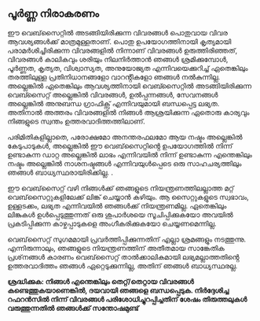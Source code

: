 ## പൂർണ്ണ നിരാകരണം

ഈ വെബ്‌സൈറ്റിൽ അടങ്ങിയിരിക്കുന്ന വിവരങ്ങൾ പൊതുവായ വിവര ആവശ്യങ്ങൾക്ക് മാത്രമുള്ളതാണ്. പൊതു ഉപയോഗത്തിനായി കൃത്യമായി പരാമർശിച്ചിരിക്കുന്ന വിവരങ്ങളിൽ നിന്നാണ് വിവരങ്ങൾ ഉരുത്തിരിഞ്ഞത്, വിവരങ്ങൾ കാലികവും ശരിയും നിലനിർത്താൻ ഞങ്ങൾ ശ്രമിക്കുമ്പോൾ, പൂർണ്ണത, കൃത്യത, വിശ്വാസ്യത, അനുയോജ്യത എന്നിവയെക്കുറിച്ച് ഏതെങ്കിലും തരത്തിലുള്ള പ്രതിനിധാനങ്ങളോ വാറൻ്റികളോ ഞങ്ങൾ നൽകുന്നില്ല. അല്ലെങ്കിൽ ഏതെങ്കിലും ആവശ്യത്തിനായി വെബ്സൈറ്റിൽ അടങ്ങിയിരിക്കുന്ന വെബ്സൈറ്റ് അല്ലെങ്കിൽ വിവരങ്ങൾ, ഉൽപ്പന്നങ്ങൾ, സേവനങ്ങൾ അല്ലെങ്കിൽ അനുബന്ധ ഗ്രാഫിക്സ് എന്നിവയുമായി ബന്ധപ്പെട്ട ലഭ്യത. അതിനാൽ അത്തരം വിവരങ്ങളിൽ നിങ്ങൾ ആശ്രയിക്കുന്ന ഏതൊരു കാര്യവും നിങ്ങളുടെ സ്വന്തം ഉത്തരവാദിത്തത്തിലാണ്.

പരിമിതികളില്ലാതെ, പരോക്ഷമോ അനന്തരഫലമോ ആയ നഷ്ടം അല്ലെങ്കിൽ കേടുപാടുകൾ, അല്ലെങ്കിൽ ഈ വെബ്‌സൈറ്റിൻ്റെ ഉപയോഗത്തിൽ നിന്ന് ഉണ്ടാകുന്ന ഡാറ്റ അല്ലെങ്കിൽ ലാഭം എന്നിവയിൽ നിന്ന് ഉണ്ടാകുന്ന എന്തെങ്കിലും നഷ്ടം അല്ലെങ്കിൽ നാശനഷ്ടങ്ങൾ എന്നിവയുൾപ്പെടെ ഒരു സാഹചര്യത്തിലും ഞങ്ങൾ ബാധ്യസ്ഥരായിരിക്കില്ല. .

ഈ വെബ്‌സൈറ്റ് വഴി നിങ്ങൾക്ക് ഞങ്ങളുടെ നിയന്ത്രണത്തിലല്ലാത്ത മറ്റ് വെബ്‌സൈറ്റുകളിലേക്ക് ലിങ്ക് ചെയ്യാൻ കഴിയും. ആ സൈറ്റുകളുടെ സ്വഭാവം, ഉള്ളടക്കം, ലഭ്യത എന്നിവയിൽ ഞങ്ങൾക്ക് നിയന്ത്രണമില്ല. ഏതെങ്കിലും ലിങ്കുകൾ ഉൾപ്പെടുത്തുന്നത് ഒരു ശുപാർശയെ സൂചിപ്പിക്കുകയോ അവയിൽ പ്രകടിപ്പിക്കുന്ന കാഴ്ചപ്പാടുകളെ അംഗീകരിക്കുകയോ ചെയ്യണമെന്നില്ല.

വെബ്‌സൈറ്റ് സുഗമമായി പ്രവർത്തിപ്പിക്കുന്നതിന് എല്ലാ ശ്രമങ്ങളും നടത്തുന്നു. എന്നിരുന്നാലും, ഞങ്ങളുടെ നിയന്ത്രണത്തിന് അതീതമായ സാങ്കേതിക പ്രശ്‌നങ്ങൾ കാരണം വെബ്‌സൈറ്റ് താൽക്കാലികമായി ലഭ്യമല്ലാത്തതിൻ്റെ ഉത്തരവാദിത്തം ഞങ്ങൾ ഏറ്റെടുക്കുന്നില്ല, അതിന് ഞങ്ങൾ ബാധ്യസ്ഥരല്ല.

**ശ്രദ്ധിക്കുക: നിങ്ങൾ എന്തെങ്കിലും തെറ്റ്/തെറ്റായ വിവരങ്ങൾ കണ്ടെത്തുകയാണെങ്കിൽ, ദയവായി ഞങ്ങളെ ബന്ധപ്പെടുക. നിർദ്ദേശിച്ച റഫറൻസിൽ നിന്ന് വിവരങ്ങൾ പരിശോധിച്ചുറപ്പിച്ചതിന് ശേഷം തിരുത്തലുകൾ വരുത്തുന്നതിൽ ഞങ്ങൾക്ക് സന്തോഷമുണ്ട്**